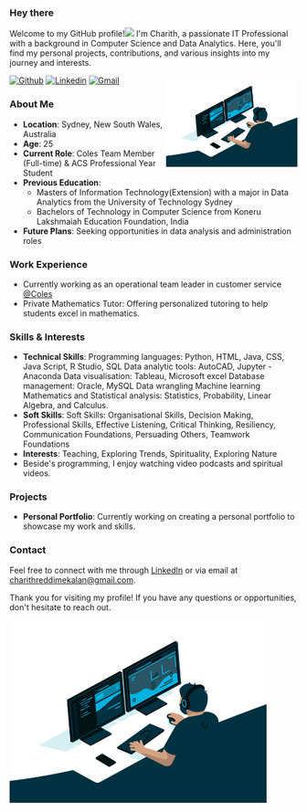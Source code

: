 ### Hey there

Welcome to my GitHub profile!<img src="https://media.giphy.com/media/hvRJCLFzcasrR4ia7z/giphy.gif" width="25px"> I'm Charith, a passionate IT Professional with a background in Computer Science and Data Analytics. Here, you'll find my personal projects, contributions, and various insights into my journey and interests.


[![Github](https://img.shields.io/badge/-Github-000?style=flat&logo=Github&logoColor=white)](https://github.com/charithreddi)
[![Linkedin](https://img.shields.io/badge/-LinkedIn-blue?style=flat&logo=Linkedin&logoColor=white)](https://www.linkedin.com/in/charithreddi/)
[![Gmail](https://img.shields.io/badge/-Gmail-c14438?style=flat&logo=Gmail&logoColor=white)](mailto:charithreddimekalan@gmail.com)
<img align="right" alt="GIF" src="https://github.com/charithreddi/charithreddi/blob/main/code.gif?raw=true" width="230" height="160" />



### About Me

- **Location**: Sydney, New South Wales, Australia
- **Age**: 25
- **Current Role**: Coles Team Member (Full-time) & ACS Professional Year Student
- **Previous Education**: 
  - Masters of Information Technology(Extension) with a major in Data Analytics from the University of Technology Sydney
  - Bachelors of Technology in Computer Science from Koneru Lakshmaiah Education Foundation, India
- **Future Plans**: Seeking opportunities in data analysis and administration roles

### Work Experience

- Currently working as an operational team leader in customer service [@Coles](https://coles.com.au/)
- Private Mathematics Tutor: Offering personalized tutoring to help students excel in mathematics.


### Skills & Interests

- **Technical Skills**: Programming languages: Python, HTML, Java, CSS, Java Script, R Studio, SQL
Data analytic tools: AutoCAD, Jupyter - Anaconda
Data visualisation: Tableau, Microsoft excel
Database management: Oracle, MySQL
Data wrangling
Machine learning
Mathematics and Statistical analysis: Statistics, Probability, Linear Algebra, and Calculus.
- **Soft Skills**: Soft Skills: Organisational Skills, Decision Making, Professional Skills, Effective Listening, Critical Thinking, Resiliency, Communication Foundations, Persuading Others, Teamwork Foundations
- **Interests**: Teaching, Exploring Trends, Spirituality, Exploring Nature
- Beside's programming, I enjoy watching video podcasts and spiritual videos.


### Projects

- **Personal Portfolio**: Currently working on creating a personal portfolio to showcase my work and skills.

### Contact

Feel free to connect with me through [LinkedIn](https://www.linkedin.com/in/charithreddi) or via email at [charithreddimekalan@gmail.com](mailto:charithreddimekalan@gmail.com).

Thank you for visiting my profile! If you have any questions or opportunities, don't hesitate to reach out.


<img align="left" alt="GIF" src="https://github.com/charithreddi/charithreddi/blob/main/code.gif?raw=true" width="450" height="320" />
